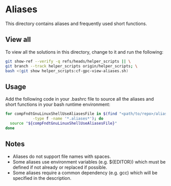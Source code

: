 
# Aliases

This directory contains aliases and frequently used short functions.

## View all

To view all the solutions in this directory, change to it and run the following:

```bash
git show-ref --verify -q refs/heads/helper_scripts || \
git branch --track helper_scripts origin/helper_scripts; \
bash <(git show helper_scripts:cf-gpc-view-aliases.sh)
```

## Usage

Add the following code in your .bashrc file to source all the aliases and short functions in your bash runtime environment:

```bash
for compFndtGnuLinuxShellUseAliasesFile in $(find "<path/to/repo>/aliases" \
			-type f -name '*.aliases*'); do
  source "${compFndtGnuLinuxShellUseAliasesFile}"
done
```

## Notes

* Aliases do not support file names with spaces.
* Some aliases use environment variables (e.g. ${EDITOR}) which must be defined if not already or replaced if possible.
* Some aliases require a common dependency (e.g. gcc) which will be specified in the description.


